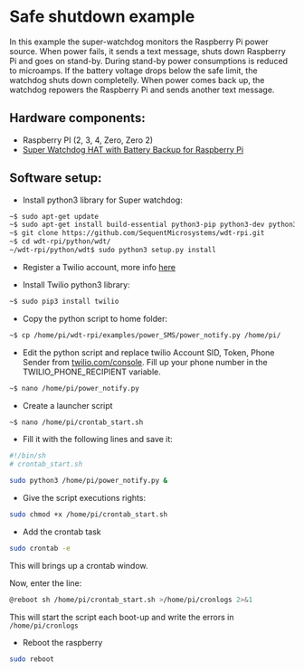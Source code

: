 # Safe shutdown example
In this example the super-watchdog monitors the Raspberry Pi power source.
When power fails, it sends a text message, shuts down Raspberry Pi and goes on stand-by.
During stand-by power consumptions is reduced to microamps.
If the battery voltage drops below the safe limit, the watchdog shuts down completelly. 
When power comes back up, the watchdog repowers the Raspberry Pi and sends another text message.

## Hardware components:
 - Raspberry PI (2, 3, 4, Zero, Zero 2)
 - [Super Watchdog HAT with Battery Backup for Raspberry Pi](https://sequentmicrosystems.com/collections/all-io-cards/products/raspberry-pi-battery-backup)

## Software setup:
- Install python3 library for Super watchdog:
```bash
~$ sudo apt-get update
~$ sudo apt-get install build-essential python3-pip python3-dev python3-smbus
~$ git clone https://github.com/SequentMicrosystems/wdt-rpi.git
~$ cd wdt-rpi/python/wdt/
~/wdt-rpi/python/wdt$ sudo python3 setup.py install
```

- Register a Twilio account, more info [here](https://raspberrypi-guide.github.io/programming/send-sms-messages)

- Install Twilio python3 library:
```bash
~$ sudo pip3 install twilio
```

- Copy the python script to home folder:
```bash
~$ cp /home/pi/wdt-rpi/examples/power_SMS/power_notify.py /home/pi/
```

- Edit the python script and replace twilio Account SID, Token, Phone Sender from [twilio.com/console](https://www.twilio.com/login?g=%2Fconsole%3F&t=2b1c98334b25c1a785ef15b6556396290e3c704a9b57fc40687cbccd79c46a8c). Fill up your phone number in the TWILIO_PHONE_RECIPIENT variable.  
```bash
~$ nano /home/pi/power_notify.py
```

- Create a launcher script
```bash
~$ nano /home/pi/crontab_start.sh
```

- Fill it with the following lines and save it:
```bash
#!/bin/sh
# crontab_start.sh

sudo python3 /home/pi/power_notify.py &
```

- Give the script executions rights:
```bash
sudo chmod +x /home/pi/crontab_start.sh
```

- Add the crontab task
```bash
sudo crontab -e
```
 This will brings up a crontab window.

 Now, enter the line:
```bash
@reboot sh /home/pi/crontab_start.sh >/home/pi/cronlogs 2>&1
```
 This will start the script each boot-up and write the errors in ```/home/pi/cronlogs```

- Reboot the raspberry
```bash
sudo reboot
```


  
